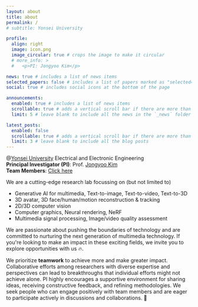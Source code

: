 ```yaml
---
layout: about
title: about
permalink: /
# subtitle: Yonsei University

profile:
  align: right
  image: icon.png
  image_circular: true # crops the image to make it circular
  # more_info: >
  #   <p>PI: Jongyoo Kim</p>

news: true # includes a list of news items
selected_papers: false # includes a list of papers marked as "selected={true}"
social: true # includes social icons at the bottom of the page

announcements:
  enabled: true # includes a list of news items
  scrollable: true # adds a vertical scroll bar if there are more than 3 news items
  limit: 5 # leave blank to include all the news in the `_news` folder

latest_posts:
  enabled: false
  scrollable: true # adds a vertical scroll bar if there are more than 3 new posts items
  limit: 3 # leave blank to include all the blog posts
---
```


<!-- ## Welcome to **Multimedia AI** Lab (`MMAI Lab`)<br> -->
@<a href='https://www.yonsei.ac.kr/'>Yonsei University</a> Electrical and Electronic Engineering
<br>
**Principal Investigator (PI)**: Prof. <a href='/cv/'>Jongyoo Kim</a><br>
**Team Members**: <a href='/members/'>Click here</a>


We are a cutting-edge research lab focussing on (but not limited to)
- Generative AI for multimedia, Text-to-image, Text-to-video, Text-to-3D
- 3D avatar, 3D face/human/motion reconstruction & tracking
- 2D/3D computer vision
- Computer graphics, Neural rendering, NeRF
- Multimedia signal processing, Image/video quality assessment

We are passionate about pushing the boundaries of technology and are committed to nurturing the next generation of multimedia technology. If you're looking to make an impact in these exciting fields, we invite you to explore opportunities with us 🔥.

We prioritize **teamwork** to achieve more and make greater impact. Collaborative efforts among researchers with diverse expertise and perspectives can lead to breakthroughs that individual efforts might not achieve alone. PI highly encourages a supportive environment for sharing ideas, receiving constructive feedback, and refining methodologies. We seek people who can engage positively with team members and are eager to participate actively in discussions and collaborations. 🤝

